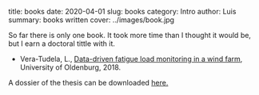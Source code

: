 title: books
date: 2020-04-01
slug: books
category: Intro
author: Luis
summary: books written
cover: ../images/book.jpg

So far there is only one book. It took more time than I thought it would be, but I earn a doctoral tittle with it.

* Vera-Tudela, L., [Data-driven fatigue load monitoring in a wind farm](https://www.researchgate.net/publication/328449133_Data-driven_fatigue_load_monitoring_in_a_wind_farm), University of Oldenburg, 2018.

A dossier of the thesis can be downloaded [here.](../downloads/luis_phd_dossier.pdf) 